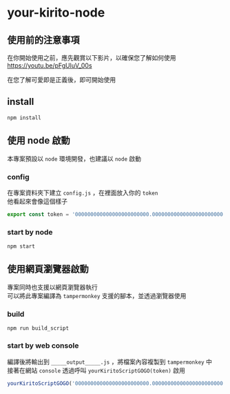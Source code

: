 # your-kirito-node

## 使用前的注意事項

在你開始使用之前，應先觀賞以下影片，以確保您了解如何使用  
<https://youtu.be/pFgUluV_00s>

在您了解可愛即是正義後，即可開始使用

## install

```shell
npm install
```

## 使用 node 啟動

本專案預設以 `node` 環境開發，也建議以 `node` 啟動

### config

在專案資料夾下建立 `config.js` ，在裡面放入你的 `token`  
他看起來會像這個樣子

```js
export const token = '000000000000000000000000.00000000000000000000000.000000000000000000000'
```

### start by node

```shell
npm start
```

## 使用網頁瀏覽器啟動

專案同時也支援以網頁瀏覽器執行  
可以將此專案編譯為 `tampermonkey` 支援的腳本，並透過瀏覽器使用

### build

```shell
npm run build_script
```

### start by web console

編譯後將輸出到 `_____output_____.js` ，將檔案內容複製到 `tampermonkey` 中  
接著在網站 `console` 透過呼叫 `yourKiritoScriptGOGO(token)` 啟用

```js
yourKiritoScriptGOGO('000000000000000000000000.00000000000000000000000.000000000000000000000')
```
